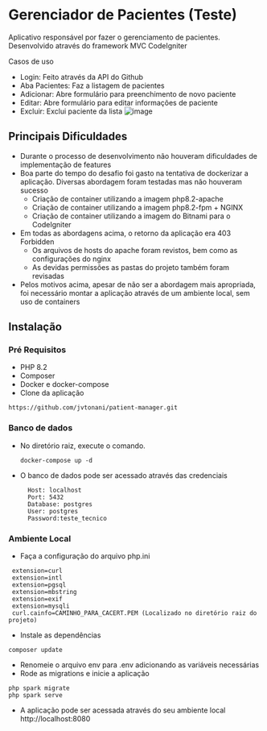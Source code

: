 # Gerenciador de Pacientes (Teste)
Aplicativo responsável por fazer o gerenciamento de pacientes. Desenvolvido através do framework MVC CodeIgniter

Casos de uso
  * Login: Feito através da API do Github
  * Aba Pacientes: Faz a listagem de pacientes
  * Adicionar: Abre formulário para preenchimento de novo paciente
  * Editar: Abre formulário para editar informações de paciente
  * Excluir: Exclui paciente da lista
  ![image](https://github.com/jvtonani/patient-manager/assets/34126847/e2bfd88a-f376-4fc4-b584-34fbd0c4e9d2)

## Principais Dificuldades
* Durante o processo de desenvolvimento não houveram dificuldades de implementação de features
* Boa parte do tempo do desafio foi gasto na tentativa de dockerizar a aplicação. Diversas abordagem foram testadas mas não houveram sucesso
  * Criação de container utilizando a imagem php8.2-apache
  * Criação de container utilizando a imagem php8.2-fpm + NGINX
  * Criação de container utilizando a imagem do Bitnami para o CodeIgniter
 * Em todas as abordagens acima, o retorno da aplicação era 403 Forbidden
   * Os arquivos de hosts do apache foram revistos, bem como as configurações do nginx
   * As devidas permissões as pastas do projeto também foram revisadas
 * Pelos motivos acima, apesar de não ser a abordagem mais apropriada, foi necessário montar a aplicação através de um ambiente local, sem uso de containers
## Instalação
### Pré Requisitos
* PHP 8.2
* Composer
* Docker e docker-compose
* Clone da aplicação
~~~
https://github.com/jvtonani/patient-manager.git
~~~

### Banco de dados
* No diretório raiz, execute o comando. 
  ~~~
  docker-compose up -d
  ~~~
* O banco de dados pode ser acessado através das credenciais
  ~~~
    Host: localhost
    Port: 5432
    Database: postgres
    User: postgres
    Password:teste_tecnico
  ~~~
### Ambiente Local
  * Faça a configuração do arquivo php.ini
 ~~~
  extension=curl
  extension=intl
  extension=pgsql
  extension=mbstring
  extension=exif
  extension=mysqli
  curl.cainfo=CAMINHO_PARA_CACERT.PEM (Localizado no diretório raiz do projeto)
  ~~~
  * Instale as dependências
  ~~~
  composer update
  ~~~
  * Renomeie o arquivo env para .env adicionando as variáveis necessárias
  * Rode as migrations e inicie a aplicação
  ~~~
  php spark migrate
  php spark serve
  ~~~
  * A aplicação pode ser acessada através do seu ambiente local http://localhost:8080
